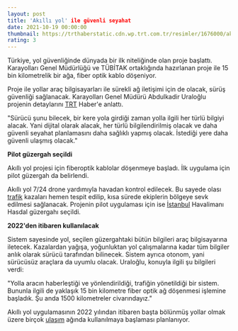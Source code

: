 ```yaml
--- 
layout: post
title: 'Akıllı yol' ile güvenli seyahat
date: 2021-10-19 00:00:00
thumbnail: https://trthaberstatic.cdn.wp.trt.com.tr/resimler/1676000/akilli-yol-trt-haber-1677482.jpg
rating: 3
---
```

<p>
	Türkiye, yol güvenliğinde dünyada bir ilk niteliğinde olan proje başlattı. Karayolları Genel Müdürlüğü ve TÜBİTAK ortaklığında hazırlanan proje ile 15 bin kilometrelik bir ağa, fiber optik kablo döşeniyor.</p>
<p>
	Proje ile yollar araç bilgisayarları ile sürekli ağ iletişimi için de olacak, sürüş güvenliği sağlanacak. Karayolları Genel Müdürü Abdulkadir Uraloğlu projenin detaylarını <a href="https://www.trthaber.com/etiket/trt/" target="_blank">TRT</a> Haber'e anlattı.</p>
<p>
	"Sürücü şunu bilecek, bir kere yola girdiği zaman yolla ilgili her türlü bilgiyi alacak. Yani dijital olarak alacak, her türlü bilgilendirilmiş olacak ve daha güvenli seyahat planlamasını daha sağlıklı yapmış olacak. İstediği yere daha güvenli ulaşmış olacak."</p>
<p>
	<strong>Pilot güzergah seçildi</strong></p>
<p>
	Akıllı yol projesi için fiberoptik kablolar döşenmeye başladı. İlk uygulama için pilot güzergah da belirlendi.</p>
<p>
	Akıllı yol 7/24 drone yardımıyla havadan kontrol edilecek. Bu sayede olası <a href="https://www.trthaber.com/etiket/trafik/" target="_blank">trafik</a> kazaları hemen tespit edilip, kısa sürede ekiplerin bölgeye sevk edilmesi sağlanacak. Projenin pilot uygulaması için ise <a href="https://www.trthaber.com/etiket/istanbul/" target="_blank">İstanbul</a> Havalimanı Hasdal güzergahı seçildi.</p>
<p>
	<strong>2022'den itibaren kullanılacak</strong></p>
<p>
	Sistem sayesinde yol, seçilen güzergahtaki bütün bilgileri araç bilgisayarına iletecek. Kazalardan yağışa, yoğunluktan yol çalışmalarına kadar tüm bilgiler anlık olarak sürücü tarafından bilinecek. Sistem ayrıca otonom, yani sürücüsüz araçlara da uyumlu olacak. Uraloğlu, konuyla ilgili şu bilgileri verdi:</p>
<p>
	"Yolla aracın haberleştiği ve yönlendirildiği, trafiğin yönetildiği bir sistem. Bununla ilgili de yaklaşık 15 bin kilometre fiber optik ağ döşenmesi işlemine başladık. Şu anda 1500 kilometreler civarındayız."</p>
<p>
	Akıllı yol uygulamasının 2022 yılından itibaren başta bölünmüş yollar olmak üzere birçok <a href="https://www.trthaber.com/etiket/ulasim/" target="_blank">ulaşım</a> ağında kullanılmaya başlaması planlanıyor.</p>

